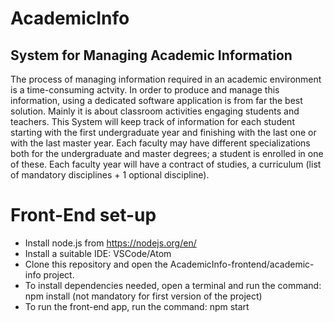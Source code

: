 # AcademicInfo
## System for Managing Academic Information
The process of managing information required in an academic environment is a time-consuming actvity.
In order to produce and manage this information, using a dedicated software application is from far the best solution.
Mainly it is about classroom activities engaging students and teachers.
This System will keep track of information for each student starting with the first undergraduate year and finishing with the last one or with the last master year.
Each faculty may have different specializations both for the undergraduate and master degrees; a student is enrolled in one of these.
Each faculty year will have a contract of studies, a curriculum (list of mandatory disciplines + 1 optional discipline).

# Front-End set-up
  - Install node.js from https://nodejs.org/en/
  - Install a suitable IDE: VSCode/Atom
  - Clone this repository and open the AcademicInfo-frontend/academic-info project.
  - To install dependencies needed, open a terminal and run the command: npm install (not mandatory for first version of the project)
  - To run the front-end app, run the command: npm start

